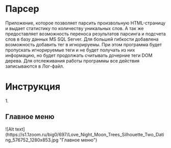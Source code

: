 <h1>Парсер</h1>
Приложение, которое позволяет парсить произвольную HTML-страницу и выдает статистику по количеству уникальных слов. 
А так же предоставляет возможность переноса результатов парсинга и подсчета слов в базу данных MS SQL Server. Для большей гибкости добавлена возможность добавить
тег в игнорируемы. При этом программа будет пропускать игнорируемые теги и не будет получать из них информацию, но будет продолжать считывать
дочерние теги DOM дерева. Для отслеживания работы программы все действия записываются в Лог-файл.

<h1>Инструкция</h1>
1. <h2>Главное меню</h2>
![Alt text](https://s1.1zoom.ru/big0/697/Love_Night_Moon_Trees_Silhouette_Two_Dating_576752_1280x853.jpg "Главное меню")
